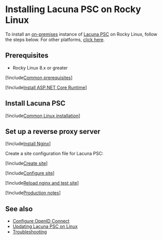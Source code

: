 ﻿# Installing Lacuna PSC on Rocky Linux

To install an [on-premises](../index.md) instance of [Lacuna PSC](../../index.md) on Rocky Linux, follow the steps below. For other platforms, [click here](../index.md).

## Prerequisites

* Rocky Linux 8.x or greater

[!include[Common prerequisites](../includes/common-requisites.md)]

[!include[Install ASP.NET Core Runtime](../../../includes/linux/rocky/install-aspnetcore-60.md)]

<!--
[!include[Install dependencies](../../../includes/linux/ubuntu/install-dependencies.md)]
-->

## Install Lacuna PSC

[!include[Common Linux installation](includes/common-linux-install.md)]

## Set up a reverse proxy server

[!include[Install Nginx](../../../includes/linux/rocky/install-nginx.md)]

Create a site configuration file for Lacuna PSC:

[!include[Create site](../../../../../includes/psc/rocky/create-site.md)]

[!include[Configure site](includes/configure-site.md)]

[!include[Reload nginx and test site](includes/reload-and-test.md)]

[!include[Production notes](../includes/production-notes.md)]

## See also

* [Configure OpenID Connect](../configure-oidc.md)
* [Updating Lacuna PSC on Linux](update.md)
* [Troubleshooting](troubleshoot/index.md)
